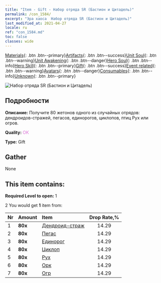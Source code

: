 ```yaml
---
title: "Item - Gift - Набор отряда SR (Бастион и Цитадель)"
permalink: /con_1584/
excerpt: "Эра хаоса  Набор отряда SR (Бастион и Цитадель)"
last_modified_at: 2021-04-27
locale: ru
ref: "con_1584.md"
toc: false
classes: wide
---
```

 [Materials](/ItemsRU/){: .btn .btn--primary}[Artifacts](/ItemsRU/Artifacts/){: .btn .btn--success}[Unit Soul](/ItemsRU/UnitSoul/){: .btn .btn--warning}[Unit Awakening](/ItemsRU/UnitAwakening/){: .btn .btn--danger}[Hero Soul](/ItemsRU/HeroSoul/){: .btn .btn--info}[Hero Skill](/ItemsRU/HeroSkill/){: .btn .btn--primary}[Gift](/ItemsRU/Gift/){: .btn .btn--success}[Event related](/ItemsRU/Events/){: .btn .btn--warning}[Avatars](/ItemsRU/Avatars/){: .btn .btn--danger}[Consumables](/ItemsRU/Consumables/){: .btn .btn--info}[Unknown](/ItemsRU/Unknown/){: .btn .btn--primary}

 ![Набор отряда SR (Бастион и Цитадель)](/images/t/i_907200.png)

## Подробности
 **Описание:** Получите 80 жетонов одного из случайных отрядов: дендроидов-стражей, пегасов, единорогов, циклопов, птиц Рух или огров.

 **Quality:** <span style="color: #DA70D6">OK</span>

 **Type:** Gift

## Gather

  None

## This item contains:

 **Required Level to open:** 1

 2 You would get **1** item  from:

  | Nr | Amount |     Item    | Drop Rate,% |
  |:---|:-------|:------------|:---------:|
  | 1 |  **80x** | [Дендроид-страж](/ItemsRU/unt_203/) | 14.29 | 
  | 2 |  **80x** | [Пегас](/ItemsRU/unt_202/) | 14.29 | 
  | 3 |  **80x** | [Единорог](/ItemsRU/unt_204/) | 14.29 | 
  | 4 |  **80x** | [Циклоп](/ItemsRU/unt_222/) | 14.29 | 
  | 5 |  **80x** | [Рух](/ItemsRU/unt_221/) | 14.29 | 
  | 6 |  **80x** | [Орк](/ItemsRU/unt_219/) | 14.29 | 
  | 7 |  **80x** | [Огр](/ItemsRU/unt_220/) | 14.29 | 
